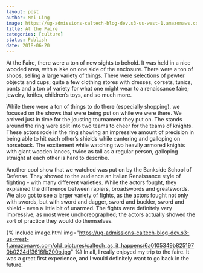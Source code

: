 ```yaml
---
layout: post
author: Mei-Ling
image: https://ug-admissions-caltech-blog-dev.s3-us-west-1.amazonaws.com/old_pictures/caltech_as_it_happens/6a0105349b8251970b0223c84e5f91200c.jpg
title: At the Faire
categories: [culture]
status: Publish
date: 2018-06-20
---
```


At the Faire, there were a ton of new sights to behold. It was held in a nice wooded area, with a lake on one side of the enclosure. There were a ton of shops, selling a large variety of things. There were selections of pewter objects and cups; quite a few clothing stores with dresses, corsets, tunics, pants and a ton of variety for what one might wear to a renaissance faire; jewelry, knifes, children’s toys, and so much more.

While there were a ton of things to do there (especially shopping), we focused on the shows that were being put on while we were there. We arrived just in time for the jousting tournament they put on. The stands around the ring were split into two teams to cheer for the teams of knights. These actors rode in the ring showing an impressive amount of precision in being able to hit each other’s shields while cantering and galloping on horseback. The excitement while watching two heavily armored knights with giant wooden lances, twice as tall as a regular person, galloping straight at each other is hard to describe.

Another cool show that we watched was put on by the Bankside School of Defense. They showed to the audience an Italian Renaissance style of fighting - with many different varieties. While the actors fought, they explained the difference between rapiers, broadswords and greatswords. We also got to see a larger variety of fights, as the actors fought not only with swords, but with sword and dagger, sword and buckler, sword and shield - even a little bit of unarmed. The fights were definitely very impressive, as most were unchoreographed; the actors actually showed the sort of practice they would do themselves.


{% include image.html img="https://ug-admissions-caltech-blog-dev.s3-us-west-1.amazonaws.com/old_pictures/caltech_as_it_happens/6a0105349b8251970b0224df3616fb200b.jpg" %}
In all, I really enjoyed my trip to the faire. It was a great first experience, and I would definitely want to go back in the future.

